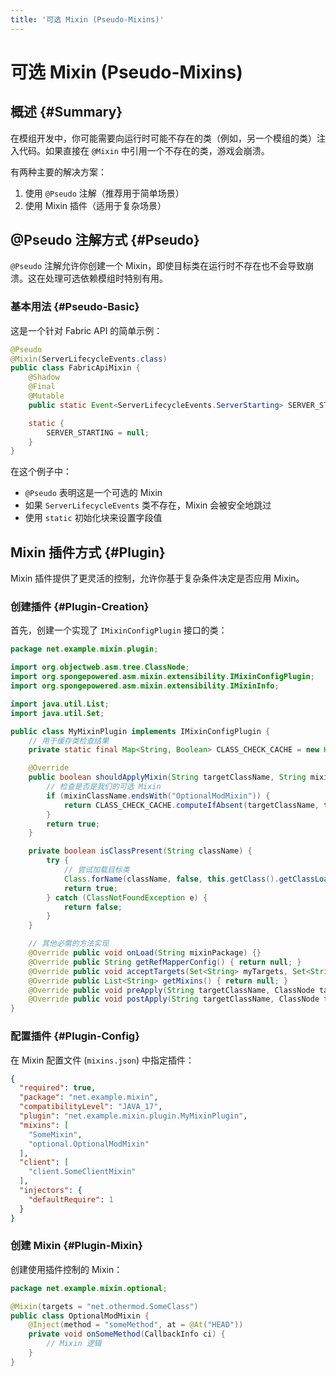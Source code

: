 ```yaml
---
title: '可选 Mixin (Pseudo-Mixins)'
---
```


# 可选 Mixin (Pseudo-Mixins)

## 概述 {#Summary}

在模组开发中，你可能需要向运行时可能不存在的类（例如，另一个模组的类）注入代码。如果直接在 `@Mixin` 中引用一个不存在的类，游戏会崩溃。

有两种主要的解决方案：
1. 使用 `@Pseudo` 注解（推荐用于简单场景）
2. 使用 Mixin 插件（适用于复杂场景）

## @Pseudo 注解方式 {#Pseudo}

`@Pseudo` 注解允许你创建一个 Mixin，即使目标类在运行时不存在也不会导致崩溃。这在处理可选依赖模组时特别有用。

### 基本用法 {#Pseudo-Basic}

这是一个针对 Fabric API 的简单示例：

```java
@Pseudo
@Mixin(ServerLifecycleEvents.class)
public class FabricApiMixin {
    @Shadow
    @Final
    @Mutable
    public static Event<ServerLifecycleEvents.ServerStarting> SERVER_STARTING;

    static {
        SERVER_STARTING = null;
    }
}
```

在这个例子中：
- `@Pseudo` 表明这是一个可选的 Mixin
- 如果 `ServerLifecycleEvents` 类不存在，Mixin 会被安全地跳过
- 使用 `static` 初始化块来设置字段值

## Mixin 插件方式 {#Plugin}

Mixin 插件提供了更灵活的控制，允许你基于复杂条件决定是否应用 Mixin。

### 创建插件 {#Plugin-Creation}

首先，创建一个实现了 `IMixinConfigPlugin` 接口的类：

```java
package net.example.mixin.plugin;

import org.objectweb.asm.tree.ClassNode;
import org.spongepowered.asm.mixin.extensibility.IMixinConfigPlugin;
import org.spongepowered.asm.mixin.extensibility.IMixinInfo;

import java.util.List;
import java.util.Set;

public class MyMixinPlugin implements IMixinConfigPlugin {
    // 用于缓存类检查结果
    private static final Map<String, Boolean> CLASS_CHECK_CACHE = new HashMap<>();

    @Override
    public boolean shouldApplyMixin(String targetClassName, String mixinClassName) {
        // 检查是否是我们的可选 Mixin
        if (mixinClassName.endsWith("OptionalModMixin")) {
            return CLASS_CHECK_CACHE.computeIfAbsent(targetClassName, this::isClassPresent);
        }
        return true;
    }

    private boolean isClassPresent(String className) {
        try {
            // 尝试加载目标类
            Class.forName(className, false, this.getClass().getClassLoader());
            return true;
        } catch (ClassNotFoundException e) {
            return false;
        }
    }

    // 其他必需的方法实现
    @Override public void onLoad(String mixinPackage) {}
    @Override public String getRefMapperConfig() { return null; }
    @Override public void acceptTargets(Set<String> myTargets, Set<String> otherTargets) {}
    @Override public List<String> getMixins() { return null; }
    @Override public void preApply(String targetClassName, ClassNode targetClass, String mixinClassName, IMixinInfo mixinInfo) {}
    @Override public void postApply(String targetClassName, ClassNode targetClass, String mixinClassName, IMixinInfo mixinInfo) {}
}
```

### 配置插件 {#Plugin-Config}

在 Mixin 配置文件 (`mixins.json`) 中指定插件：

```json
{
  "required": true,
  "package": "net.example.mixin",
  "compatibilityLevel": "JAVA_17",
  "plugin": "net.example.mixin.plugin.MyMixinPlugin",
  "mixins": [
    "SomeMixin",
    "optional.OptionalModMixin"
  ],
  "client": [
    "client.SomeClientMixin"
  ],
  "injectors": {
    "defaultRequire": 1
  }
}
```

### 创建 Mixin {#Plugin-Mixin}

创建使用插件控制的 Mixin：

```java
package net.example.mixin.optional;

@Mixin(targets = "net.othermod.SomeClass")
public class OptionalModMixin {
    @Inject(method = "someMethod", at = @At("HEAD"))
    private void onSomeMethod(CallbackInfo ci) {
        // Mixin 逻辑
    }
}
```